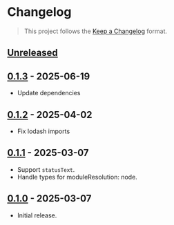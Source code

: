 # Changelog

> This project follows the [Keep a Changelog](https://keepachangelog.com) format.

## [Unreleased]

## [0.1.3] - 2025-06-19
* Update dependencies

## [0.1.2] - 2025-04-02
* Fix lodash imports

## [0.1.1] - 2025-03-07

* Support `statusText`.
* Handle types for moduleResolution: node.

## [0.1.0] - 2025-03-07

* Initial release.

[unreleased]: https://github.com/vitalets/request-mocking-protocol/compare/0.1.3...HEAD
[0.1.3]: https://github.com/vitalets/request-mocking-protocol/compare/0.1.2...0.1.3
[0.1.2]: https://github.com/vitalets/request-mocking-protocol/compare/0.1.1...0.1.2
[0.1.1]: https://github.com/vitalets/request-mocking-protocol/compare/0.1.0...0.1.1
[0.1.0]: https://github.com/vitalets/request-mocking-protocol/releases/tag/0.1.0

